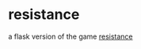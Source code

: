 # resistance

a flask version of the game [resistance](https://en.wikipedia.org/wiki/The_Resistance_(game))


